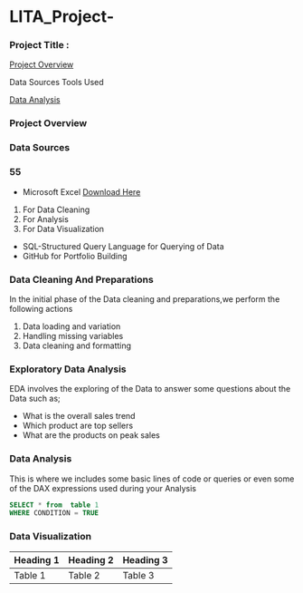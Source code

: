# LITA_Project-

### Project Title :

[Project Overview](#project-overview)

Data Sources 
Tools Used

[Data Analysis](#data-analysis)




### Project Overview 


### Data Sources 


### 55
- Microsoft Excel [Download Here](https://www.microsoft.com)
 1. For Data Cleaning
 2. For Analysis
 3. For Data Visualization
  
- SQL-Structured Query Language for Querying of Data
- GitHub for Portfolio Building

### Data Cleaning  And  Preparations
In the initial phase of the Data cleaning and preparations,we perform the following actions
1. Data loading and variation
2. Handling missing variables
3. Data cleaning and formatting
   
### Exploratory Data Analysis
EDA involves the exploring of the Data to answer some questions about the Data such as;
- What is the overall sales trend
- Which product are top sellers
- What are the products on peak sales

### Data Analysis
This is where we includes some basic lines of code or queries or even some of the DAX expressions used during your Analysis 

```SQL
SELECT * from  table 1 
WHERE CONDITION = TRUE 
```
### Data Visualization

|Heading 1|Heading 2 | Heading 3 |
|---------|----------|-----------|
|Table 1| Table 2| Table 3|





